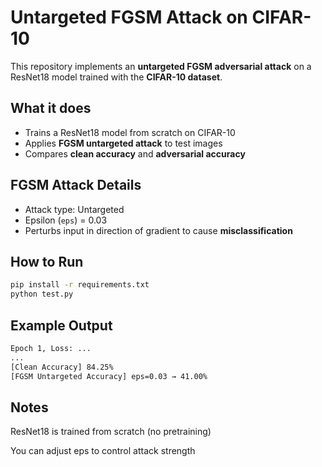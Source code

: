 # Untargeted FGSM Attack on CIFAR-10

This repository implements an **untargeted FGSM adversarial attack** on a ResNet18 model trained with the **CIFAR-10 dataset**.

## What it does

- Trains a ResNet18 model from scratch on CIFAR-10
- Applies **FGSM untargeted attack** to test images
- Compares **clean accuracy** and **adversarial accuracy**

## FGSM Attack Details

- Attack type: Untargeted
- Epsilon (`eps`) = 0.03
- Perturbs input in direction of gradient to cause **misclassification**

## How to Run

```bash
pip install -r requirements.txt
python test.py
```

## Example Output
```bash
Epoch 1, Loss: ...
...
[Clean Accuracy] 84.25%
[FGSM Untargeted Accuracy] eps=0.03 → 41.00%
```

## Notes
ResNet18 is trained from scratch (no pretraining)

You can adjust eps to control attack strength
